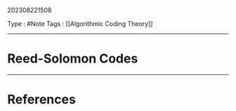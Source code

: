 202308221508

Type : #Note
Tags : [[Algorithmic Coding Theory]]

---
# Reed-Solomon Codes


---
# References
